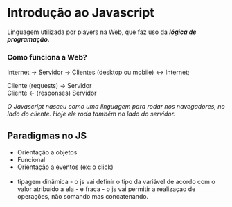 <h1>Introdução ao Javascript</h1>
<p>Linguagem utilizada por players na Web, que faz uso da <i><b>lógica de programação.</b></i>

<h3> Como funciona a Web?</h3>
<p> Internet -> Servidor -> Clientes (desktop ou mobile) <-> Internet;

Cliente (requests) -> Servidor <br>
Cliente <- (responses) Servidor

<p><i>O Javascript nasceu como uma linguagem para rodar nos navegadores, no lado do cliente. Hoje ele roda também no lado do servidor.</i></p> 

<h2>Paradigmas no JS</h2>
<ul>
<li>Orientação a objetos</li>
<li>Funcional</li>
<li>Orientação a eventos (ex: o click)</li>
<br>
<li> tipagem dinâmica - o js vai definir o tipo da variável de acordo com o valor atribuído a ela - e fraca - o js vai permitir a realizaçao de operações, não somando mas concatenando.</li>
</ul>
